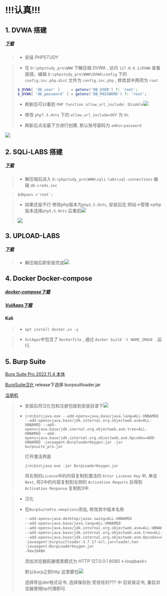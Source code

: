 # !!!认真!!!

## 1. DVWA 搭建

##### [下载](https://github.com/digininja/DVWA)

> - 安装 PHPSTUDY

> - 在 `D:\phpstudy_pro\WWW` 下解压缩 DVWA , 访问 `127.0.0.1/DVWA` 查看报错，编辑 `D:\phpstudy_pro\WWW\DVWA\config` 下的 `config.inc.php.dist` 文件为 `config.inc.php` , 修改其中两项为 `root`
> 
> ```php
> $_DVWA[ 'db_user' ]     = getenv('DB_USER') ?: 'root';
> $_DVWA[ 'db_password' ] = getenv('DB_PASSWORD') ?: 'root';
> ```
> 
> - 刷新后可以看到 `PHP function allow_url_include: Disable`![](C:\Users\Administrator\AppData\Roaming\marktext\images\2025-03-08-09-25-35-image.png)
> 
> - 修改 `php7.3.4nts` 下的 `allow_url_include=OFF` 为 `On`
> 
> - 刷新后点击最下方进行创建, 默认账号密码为 `admin` `password`

![](C:\Users\Administrator\AppData\Roaming\marktext\images\2025-03-08-09-55-41-image.png) 

## 2. SQLi-LABS 搭建

##### [下载](https://github.com/Audi-1/sqli-labs)

> - 解压缩后进入 `D:\phpstudy_pro\WWW\sqli-labs\sql-connections` 编辑 `db-creds.inc` 

> ```
> $dbpass ='root';
> ```

> - 如果还是不行 修改php版本为`php5.5.9nts`, 安装后在 网站->管理->php版本选择`php5.5.9nts` 后重启![](C:\Users\Administrator\AppData\Roaming\marktext\images\2025-03-08-09-49-02-image.png)
> 
> ![](C:\Users\Administrator\AppData\Roaming\marktext\images\2025-03-08-09-55-09-image.png)

## 3. UPLOAD-LABS

##### [下载](https://github.com/c0ny1/upload-labs)

> - 解压缩后即安装完成![](C:\Users\Administrator\AppData\Roaming\marktext\images\2025-03-08-09-54-38-image.png)



## 4. Docker Docker-compose

##### [docker-compose下载](https://github.com/docker/compose)

##### [VulApps下载](https://github.com/Medicean/VulApps)

#### Kali

> - `apt install docker.io -y`

> - `VulApps`中包含了 `Dockerfile` , 通过 `docker build -t NAME_IMAGE .`运行.

## 

## 5. Burp Suite

[Burp Suite Pro 2022.11.4 本体](https://portswigger.net/burp/releases/professional-community-2022-11-4)

[BurpSuite汉化](https://github.com/Leon406/BurpSuiteCN-Release)  release下选择 burpsuitloader.jar

[注册机](https://github.com/Tcilay-xi/backup/blob/main/BurpLoaderKeygen/BurpLoaderKeygen.jar)

> - 安装后将汉化包和注册包放到安装目录下![](C:\Users\Administrator\AppData\Roaming\marktext\images\2025-03-08-16-10-34-image.png)
> 
> - `jre\bin\java.exe --add-opens=java.base/java.lang=ALL-UNNAMED --add-opens=java.base/jdk.internal.org.objectweb.asm=ALL-UNNAMED --add-opens=java.base/jdk.inernal.org.objectweb.asm.tree=ALL-UNNAMED --add-opens=java.base/jdk.internal.org.objectweb.asm.Opcodes=ADD-UNNAMED -javaagent:BurploaderKeygen.jar -jar burpsuite_pro.jar` 
>   
>   打开激活界面
>   
>   `jre\bin\java.exe -jar BurpLoaderKeygen.jar` 
>   
>   将左侧的`License`中的内容复制到激活的 `Enter License Key` 中, 单击 `Next`,  将2中的内容复制到左侧的 `Activation Requsts` 后得到 `Activation Response` 复制到3中 

> - 汉化
> 
> - 在`BurpSuitePro.vmoptions`添加, 修改其中版本名称
>   
>   ```bash
>   --add-opens=java.desktop/javax.swing=ALL-UNNAMED
>   --add-opens=java.base/java.lang=ALL-UNNAMED
>   --add-opens=java.base/jdk.internal.org.objectweb.asm=ALL-UNNAMED
>   --add-opens=java.base/jdk.internal.org.objectweb.asm.tree=ALL-UNNAMED
>   --add-opens=java.base/jdk.internal.org.objectweb.asm.Opcodes=ALL-UNNAMED
>   -javaagent:burpsuitloader-3.7.17-all.jar=loader,han
>   -javaagent:BurpLoaderKeygen.jar
>   -Xmx2048m
>   
>   ```
>   
>   添加浏览器拓展情景模式为 HTTP 127.0.0.1 8080 <-loopback>
>   
>   默认burp之抓http 这里要在![](C:\Users\Administrator\AppData\Roaming\marktext\images\2025-03-08-16-47-06-image.png)
>   
>   选择导出der格式证书, 选择保存到 受信任的??? 中 后安装证书, 重启浏览器使用bp代理即可.

  
